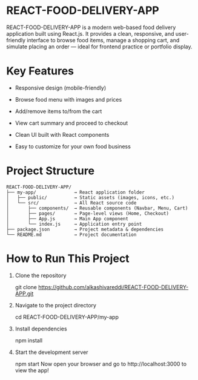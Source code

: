 # REACT-FOOD-DELIVERY-APP
REACT-FOOD-DELIVERY-APP is a modern web-based food delivery application built using React.js. It provides a clean, responsive, and user-friendly interface to browse food items, manage a shopping cart, and simulate placing an order — ideal for frontend practice or portfolio display.

# Key Features
- Responsive design (mobile-friendly)

- Browse food menu with images and prices

- Add/remove items to/from the cart

- View cart summary and proceed to checkout

- Clean UI built with React components

- Easy to customize for your own food business

# Project Structure
```
REACT-FOOD-DELIVERY-APP/
├── my-app/              → React application folder
│   ├── public/          → Static assets (images, icons, etc.)
│   └── src/             → All React source code
│       ├── components/  → Reusable components (Navbar, Menu, Cart)
│       ├── pages/       → Page-level views (Home, Checkout)
│       ├── App.js       → Main App component
│       └── index.js     → Application entry point
├── package.json         → Project metadata & dependencies
└── README.md            → Project documentation
```
# How to Run This Project
1. Clone the repository

   git clone https://github.com/alkashivareddi/REACT-FOOD-DELIVERY-APP.git

2. Navigate to the project directory

   cd REACT-FOOD-DELIVERY-APP/my-app

3. Install dependencies

   npm install

4. Start the development server

   npm start
   Now open your browser and go to http://localhost:3000 to view the app!











